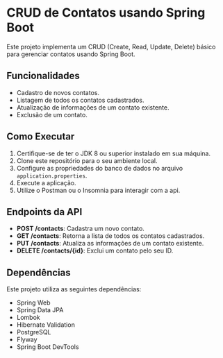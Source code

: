 # CRUD de Contatos usando Spring Boot

Este projeto implementa um CRUD (Create, Read, Update, Delete) básico para gerenciar contatos usando Spring Boot.

## Funcionalidades

- Cadastro de novos contatos.
- Listagem de todos os contatos cadastrados.
- Atualização de informações de um contato existente.
- Exclusão de um contato.

## Como Executar

1. Certifique-se de ter o JDK 8 ou superior instalado em sua máquina.
2. Clone este repositório para o seu ambiente local.
3. Configure as propriedades do banco de dados no arquivo `application.properties`.
4. Execute a aplicação.
5. Utilize o Postman ou o Insomnia para interagir com a api.

## Endpoints da API

- **POST /contacts**: Cadastra um novo contato.
- **GET /contacts**: Retorna a lista de todos os contatos cadastrados.
- **PUT /contacts**: Atualiza as informações de um contato existente.
- **DELETE /contacts/{id}**: Exclui um contato pelo seu ID.

## Dependências

Este projeto utiliza as seguintes dependências:

- Spring Web
- Spring Data JPA
- Lombok
- Hibernate Validation
- PostgreSQL
- Flyway
- Spring Boot DevTools
